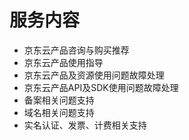 # 服务内容
* 京东云产品咨询与购买推荐
* 京东云产品使用指导
* 京东云产品及资源使用问题故障处理
* 京东云产品API及SDK使用问题故障处理
* 备案相关问题支持
* 域名相关问题支持
* 实名认证、发票、计费相关支持

